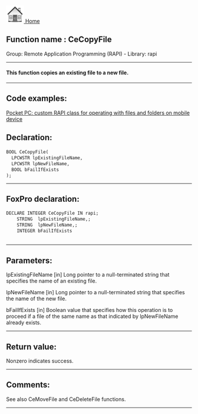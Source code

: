 [<img src="../../images/home.png"> Home ](https://github.com/VFPX/Win32API)  

## Function name : CeCopyFile
Group: Remote Application Programming (RAPI) - Library: rapi    
***  


#### This function copies an existing file to a new file.
***  


## Code examples:
[Pocket PC: custom RAPI class for operating with files and folders on mobile device](../../samples/sample_448.md)  

## Declaration:
```foxpro  
BOOL CeCopyFile(
  LPCWSTR lpExistingFileName,
  LPCWSTR lpNewFileName,
  BOOL bFailIfExists
);  
```  
***  


## FoxPro declaration:
```foxpro  
DECLARE INTEGER CeCopyFile IN rapi;
	STRING  lpExistingFileName,;
	STRING  lpNewFileName,;
	INTEGER bFailIfExists
  
```  
***  


## Parameters:
lpExistingFileName 
[in] Long pointer to a null-terminated string that specifies the name of an existing file. 

lpNewFileName 
[in] Long pointer to a null-terminated string that specifies the name of the new file. 

bFailIfExists 
[in] Boolean value that specifies how this operation is to proceed if a file of the same name as that indicated by lpNewFileName already exists.   
***  


## Return value:
Nonzero indicates success.   
***  


## Comments:
See also CeMoveFile and CeDeleteFile functions.  
  
***  

